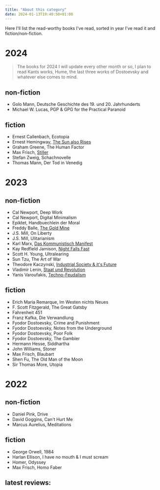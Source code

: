 ```yaml
---
title: "About this category"
date: 2024-01-13T19:40:50+01:00
---
```


Here I'll list the read-worthy books I've read, sorted in year I've read it and fiction/non-fiction.

# 2024
> The books for 2024 I will update every other month or so, I plan to read Kants works, Hume, the last three works of Dostoevsky and whatever else comes to mind.

## non-fiction
- Golo Mann, Deutsche Geschichte des 19. und 20. Jahrhunderts
- Michael W. Lucas, PGP & GPG for the Practical Paranoid

## fiction
- Ernest Callenbach, Ecotopia
- Ernest Hemingway, [The Sun also Rises](./the-sun-also-rises)
- Graham Greene, The Human Factor
- Max Frisch, [Stiller](./stiller)
- Stefan Zweig, Schachnovelle
- Thomas Mann, Der Tod in Venedig

# 2023
## non-fiction
- Cal Newport, Deep Work
- Cal Newport, Digital Minimalism
- Epiktet, Handbuechlein der Moral
- Freddy Balle, [The Gold Mine](./the-gold-mine)
- J.S. Mill, On Liberty
- J.S. Mill, Ulitarianism
- Karl Marx, [Das Kommunistisch Manifest](./das-kommunistische-manifest)
- Kay Redfield Jamison, [Night Falls Fast](./night-falls-fast)
- Scott H. Young, Ultralearing
- Sun Tzu, The Art of War
- Theodore Kaczynski, [Industrial Society & it's Future](./industrial-society-and-its-future)
- Vladimir Lenin, [Staat und Revolution](staat-und-revolution)
- Yanis Varoufakis, [Techno-Feudalism](./technofeudalism)

## fiction
- Erich Maria Remarque, Im Westen nichts Neues
- F. Scott Fitzgerald, The Great Gatsby
- Fahrenheit 451
- Franz Kafka, Die Verwandlung
- Fyodor Dostoevsky, Crime and Punishment
- Fyodor Dostoevsky, Notes from the Underground
- Fyodor Dostoevsky, Poor Folk
- Fyodor Dostoevsky, The Gambler
- Hermann Hesse, Siddhartha
- John Williams, Stoner
- Max Frisch, Blaubart
- Shen Fu, The Old Man of the Moon
- Sir Thomas More, Utopia



# 2022
## non-fiction
- Daniel Pink, Drive
- David Goggins, Can't Hurt Me
- Marcus Aurelius, Meditations

## fiction
- George Orwell, 1984
- Harlan Ellison, I have no mouth & I must scream
- Homer, Odyssey 
- Max Frisch, Homo Faber


## latest reviews:
